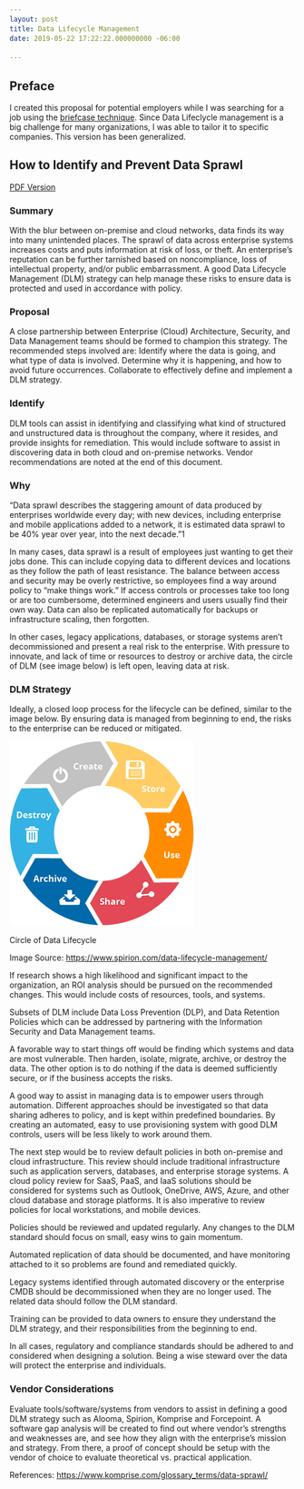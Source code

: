 ```yaml
---
layout: post
title: Data Lifecycle Management
date: 2019-05-22 17:22:22.000000000 -06:00

---
```


## Preface
I created this proposal for potential employers while I was searching for a job using the [briefcase technique](https://www.iwillteachyoutoberich.com/the-briefcase-technique/). Since Data Lifeclycle management is a big challenge for many organizations, I was able to tailor it to specific companies. This version has been generalized.

## How to Identify and Prevent Data Sprawl

[PDF Version](/content/pdf/Ben_Francom_Data_Lifecycle_Management.pdf)

### Summary
With the blur between on-premise and cloud networks, data finds its way into many unintended places.  The sprawl of data across enterprise systems increases costs and puts information at risk of loss, or theft. An enterprise’s reputation can be further tarnished based on noncompliance, loss of intellectual property, and/or public embarrassment. A good Data Lifecycle Management (DLM) strategy can help manage these risks to ensure data is protected and used in accordance with policy.

### Proposal
A close partnership between Enterprise (Cloud) Architecture, Security, and Data Management teams should be formed to champion this strategy. The recommended steps involved are:
Identify where the data is going, and what type of data is involved.
Determine why it is happening, and how to avoid future occurrences.
Collaborate to effectively define and implement a DLM strategy. 

### Identify
DLM tools can assist in identifying and classifying what kind of structured and unstructured data is throughout the company, where it resides, and provide insights for remediation. This would include software to assist in discovering data in both cloud and on-premise networks. Vendor recommendations are noted at the end of this document.

### Why
“Data sprawl describes the staggering amount of data produced by enterprises worldwide every day; with new devices, including enterprise and mobile applications added to a network, it is estimated data sprawl to be 40% year over year, into the next decade.”1

In many cases, data sprawl is a result of employees just wanting to get their jobs done. This can include copying data to different devices and locations as they follow the path of least resistance.  The balance between access and security may be overly restrictive, so employees find a way around policy to “make things work.” If access controls or processes take too long or are too cumbersome, determined engineers and users usually find their own way.  Data can also be replicated automatically for backups or infrastructure scaling, then forgotten. 

In other cases, legacy applications, databases, or storage systems aren’t decommissioned and present a real risk to the enterprise. With pressure to innovate, and lack of time or resources to destroy or archive data, the circle of DLM (see image below) is left open, leaving data at risk.


### DLM Strategy
Ideally, a closed loop process for the lifecycle can be defined, similar to the image below.  By ensuring data is managed from beginning to end, the risks to the enterprise can be reduced or mitigated.


![](/content/images/2019/05/lifecycle-management.png)

Circle of Data Lifecycle

Image Source: https://www.spirion.com/data-lifecycle-management/

If research shows a high likelihood and significant impact to the organization, an ROI analysis should be pursued on the recommended changes. This would include costs of resources, tools, and systems. 

Subsets of DLM include Data Loss Prevention (DLP), and Data Retention Policies which can be addressed by partnering with the Information Security and Data Management teams. 

A favorable way to start things off would be finding which systems and data are most vulnerable. Then harden, isolate, migrate, archive, or destroy the data. The other option is to do nothing if the data is deemed sufficiently secure, or if the business accepts the risks.

A good way to assist in managing data is to empower users through automation. Different approaches should be investigated so that data sharing adheres to policy, and is kept within predefined boundaries. By creating an automated, easy to use provisioning system with good DLM controls, users will be less likely to work around them.

The next step would be to review default policies in both on-premise and cloud infrastructure.  This review should include traditional infrastructure such as application servers, databases, and enterprise storage systems. A cloud policy review for SaaS, PaaS, and IaaS solutions should be considered for systems such as Outlook, OneDrive, AWS, Azure, and other cloud database and storage platforms. It is also imperative to review policies for local workstations, and mobile devices. 

Policies should be reviewed and updated regularly. Any changes to the DLM standard should focus on small, easy wins to gain momentum. 

Automated replication of data should be documented, and have monitoring attached to it so problems are found and remediated quickly.

Legacy systems identified through automated discovery or the enterprise CMDB should be decommissioned when they are no longer used. The related data should follow the DLM standard.

Training can be provided to data owners to ensure they understand the DLM strategy, and their responsibilities from the beginning to end.

In all cases, regulatory and compliance standards should be adhered to and considered when designing a solution.  Being a wise steward over the data will protect the enterprise and individuals. 

### Vendor Considerations
Evaluate tools/software/systems from vendors to assist in defining a good DLM strategy such as Alooma, Spirion, Komprise and Forcepoint.  A software gap analysis will be created to find out where vendor’s strengths and weaknesses are, and see how they align with the enterprise’s mission and strategy.  From there, a proof of concept should be setup with the vendor of choice to evaluate theoretical vs. practical application.


References:
https://www.komprise.com/glossary_terms/data-sprawl/

